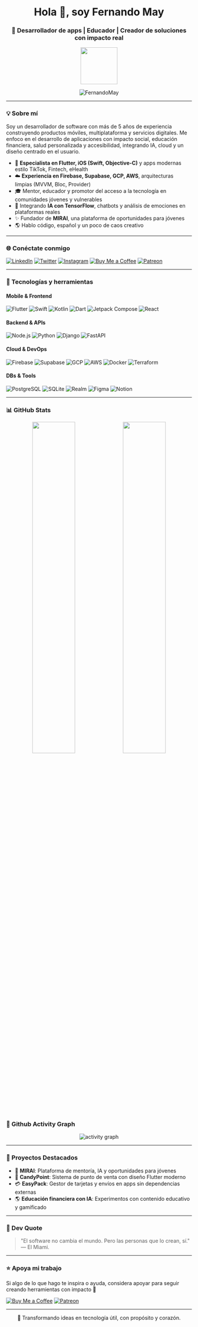 <h1 align="center">Hola 👋, soy Fernando May</h1>
<h3 align="center">🚀 Desarrollador de apps | Educador | Creador de soluciones con impacto real</h3>

<p align="center">
  <img src="https://media.giphy.com/media/QssGEmpkyEOhBCb7e1/giphy.gif" width="100px">
</p>

<p align="center">
  <img src="https://komarev.com/ghpvc/?username=FernandoMay&label=Profile%20views&color=0e75b6&style=flat" alt="FernandoMay" />
</p>

---

### 💡 Sobre mí
Soy un desarrollador de software con más de 5 años de experiencia construyendo productos móviles, multiplataforma y servicios digitales. Me enfoco en el desarrollo de aplicaciones con impacto social, educación financiera, salud personalizada y accesibilidad, integrando IA, cloud y un diseño centrado en el usuario.

- 📱 **Especialista en Flutter, iOS (Swift, Objective-C)** y apps modernas estilo TikTok, Fintech, eHealth
- ☁️ **Experiencia en Firebase, Supabase, GCP, AWS**, arquitecturas limpias (MVVM, Bloc, Provider)
- 🎓 Mentor, educador y promotor del acceso a la tecnología en comunidades jóvenes y vulnerables
- 🧠 Integrando **IA con TensorFlow**, chatbots y análisis de emociones en plataformas reales
- ✨ Fundador de **MIRAI**, una plataforma de oportunidades para jóvenes
- 🌎 Hablo código, español y un poco de caos creativo

---

### 🌐 Conéctate conmigo
[![LinkedIn](https://img.shields.io/badge/-LinkedIn-blue?style=for-the-badge&logo=Linkedin&logoColor=white)](https://www.linkedin.com/in/fernando-may-fuentes-80b62a176/)
[![Twitter](https://img.shields.io/twitter/follow/fmayf13?style=for-the-badge&logo=twitter&logoColor=white)](https://twitter.com/fmayf13)
[![Instagram](https://img.shields.io/badge/-Instagram-E4405F?style=for-the-badge&logo=instagram&logoColor=white)](https://instagram.com/fmay130)
[![Buy Me a Coffee](https://img.shields.io/badge/-BuyMeACoffee-FFDD00?style=for-the-badge&logo=buy-me-a-coffee&logoColor=black)](https://www.buymeacoffee.com/maydarrell)
[![Patreon](https://img.shields.io/badge/-Patreon-F96854?style=for-the-badge&logo=patreon&logoColor=white)](https://patreon.com/fernandomay)

---

### 🧠 Tecnologías y herramientas

#### Mobile & Frontend
![Flutter](https://img.shields.io/badge/Flutter-02569B?style=for-the-badge&logo=flutter&logoColor=white)
![Swift](https://img.shields.io/badge/Swift-F54A2A?style=for-the-badge&logo=swift&logoColor=white)
![Kotlin](https://img.shields.io/badge/Kotlin-0095D5?style=for-the-badge&logo=kotlin&logoColor=white)
![Dart](https://img.shields.io/badge/Dart-0175C2?style=for-the-badge&logo=dart&logoColor=white)
![Jetpack Compose](https://img.shields.io/badge/Jetpack_Compose-4285F4?style=for-the-badge&logo=android&logoColor=white)
![React](https://img.shields.io/badge/React-20232a?style=for-the-badge&logo=react&logoColor=61DAFB)

#### Backend & APIs
![Node.js](https://img.shields.io/badge/Node.js-6DA55F?style=for-the-badge&logo=node.js&logoColor=white)
![Python](https://img.shields.io/badge/Python-3670A0?style=for-the-badge&logo=python&logoColor=ffdd54)
![Django](https://img.shields.io/badge/Django-092E20?style=for-the-badge&logo=django&logoColor=white)
![FastAPI](https://img.shields.io/badge/FastAPI-005571?style=for-the-badge&logo=fastapi&logoColor=white)

#### Cloud & DevOps
![Firebase](https://img.shields.io/badge/Firebase-FFCA28?style=for-the-badge&logo=firebase&logoColor=black)
![Supabase](https://img.shields.io/badge/Supabase-3ECF8E?style=for-the-badge&logo=supabase&logoColor=white)
![GCP](https://img.shields.io/badge/Google_Cloud-4285F4?style=for-the-badge&logo=google-cloud&logoColor=white)
![AWS](https://img.shields.io/badge/AWS-FF9900?style=for-the-badge&logo=amazon-aws&logoColor=white)
![Docker](https://img.shields.io/badge/Docker-2496ED?style=for-the-badge&logo=docker&logoColor=white)
![Terraform](https://img.shields.io/badge/Terraform-623CE4?style=for-the-badge&logo=terraform&logoColor=white)

#### DBs & Tools
![PostgreSQL](https://img.shields.io/badge/PostgreSQL-4169E1?style=for-the-badge&logo=postgresql&logoColor=white)
![SQLite](https://img.shields.io/badge/SQLite-003B57?style=for-the-badge&logo=sqlite&logoColor=white)
![Realm](https://img.shields.io/badge/Realm-39477F?style=for-the-badge&logo=realm&logoColor=white)
![Figma](https://img.shields.io/badge/Figma-F24E1E?style=for-the-badge&logo=figma&logoColor=white)
![Notion](https://img.shields.io/badge/Notion-000000?style=for-the-badge&logo=notion&logoColor=white)

---

### 📊 GitHub Stats

<p align="center">
  <img width="48%" src="https://github-readme-stats.vercel.app/api?username=FernandoMay&show_icons=true&theme=vue" />
  <img width="48%" src="https://github-readme-stats.vercel.app/api/top-langs/?username=FernandoMay&layout=compact&theme=vue" />
</p>

### 🧩 Github Activity Graph
<p align="center">
  <img src="https://activity-graph.herokuapp.com/graph?username=FernandoMay&theme=vue" alt="activity graph"/>
</p>

---

### 📌 Proyectos Destacados
- 💼 **MIRAI**: Plataforma de mentoría, IA y oportunidades para jóvenes 
- 🍬 **CandyPoint**: Sistema de punto de venta con diseño Flutter moderno
- 💳 **EasyPack**: Gestor de tarjetas y envíos en apps sin dependencias externas
- 🌎 **Educación financiera con IA**: Experimentos con contenido educativo y gamificado

---

### 📖 Dev Quote
> "El software no cambia el mundo. Pero las personas que lo crean, sí." — El Miami.

---

### ⭐ Apoya mi trabajo
Si algo de lo que hago te inspira o ayuda, considera apoyar para seguir creando herramientas con impacto 💙

[![Buy Me a Coffee](https://img.shields.io/badge/☕%20Buy%20Me%20a%20Coffee-FFDD00?style=for-the-badge&logo=buy-me-a-coffee&logoColor=black)](https://www.buymeacoffee.com/maydarrell)
[![Patreon](https://img.shields.io/badge/❤️%20Patreon-F96854?style=for-the-badge&logo=patreon&logoColor=white)](https://patreon.com/maydarrell)

---

<div align="center">
🧠 Transformando ideas en tecnología útil, con propósito y corazón.
</div>
